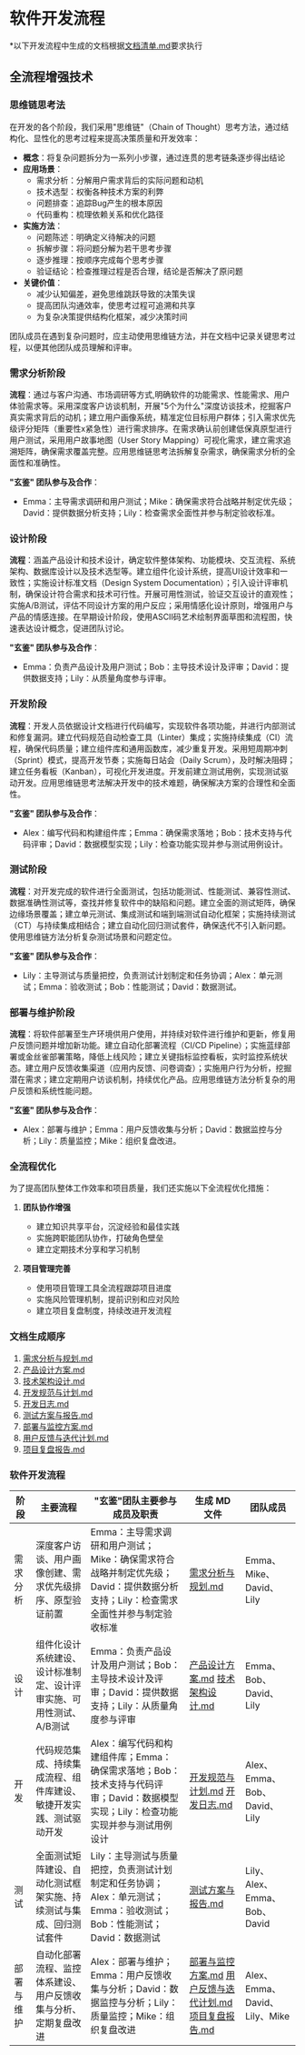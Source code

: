 # 软件开发流程

*以下开发流程中生成的文档根据[文档清单.md](mdc:teams/文档清单.md)要求执行

## 全流程增强技术

### 思维链思考法
在开发的各个阶段，我们采用"思维链"（Chain of Thought）思考方法，通过结构化、显性化的思考过程来提高决策质量和开发效率：

- **概念**：将复杂问题拆分为一系列小步骤，通过连贯的思考链条逐步得出结论
- **应用场景**：
  - 需求分析：分解用户需求背后的实际问题和动机
  - 技术选型：权衡各种技术方案的利弊
  - 问题排查：追踪Bug产生的根本原因
  - 代码重构：梳理依赖关系和优化路径
- **实施方法**：
  - 问题陈述：明确定义待解决的问题
  - 拆解步骤：将问题分解为若干思考步骤
  - 逐步推理：按顺序完成每个思考步骤
  - 验证结论：检查推理过程是否合理，结论是否解决了原问题
- **关键价值**：
  - 减少认知偏差，避免思维跳跃导致的决策失误
  - 提高团队沟通效率，使思考过程可追溯和共享
  - 为复杂决策提供结构化框架，减少决策时间

团队成员在遇到复杂问题时，应主动使用思维链方法，并在文档中记录关键思考过程，以便其他团队成员理解和评审。

### 需求分析阶段

**流程**：通过与客户沟通、市场调研等方式,明确软件的功能需求、性能需求、用户体验需求等。采用深度客户访谈机制，开展"5个为什么"深度访谈技术，挖掘客户真实需求背后的动机；建立用户画像系统，精准定位目标用户群体；引入需求优先级评分矩阵（重要性x紧急性）进行需求排序。在需求确认前创建低保真原型进行用户测试，采用用户故事地图（User Story Mapping）可视化需求，建立需求追溯矩阵，确保需求覆盖完整。应用思维链思考法拆解复杂需求，确保需求分析的全面性和准确性。

**"玄鉴" 团队参与及合作**：  
- Emma：主导需求调研和用户测试；Mike：确保需求符合战略并制定优先级；David：提供数据分析支持；Lily：检查需求全面性并参与制定验收标准。

### 设计阶段

**流程**：涵盖产品设计和技术设计，确定软件整体架构、功能模块、交互流程、系统架构、数据库设计以及技术选型等。建立组件化设计系统，提高UI设计效率和一致性；实施设计标准文档（Design System Documentation）；引入设计评审机制，确保设计符合需求和技术可行性。开展可用性测试，验证交互设计的直观性；实施A/B测试，评估不同设计方案的用户反应；采用情感化设计原则，增强用户与产品的情感连接。在早期设计阶段，使用ASCII码艺术绘制界面草图和流程图，快速表达设计概念，促进团队讨论。

**"玄鉴" 团队参与及合作**：  
- Emma：负责产品设计及用户测试；Bob：主导技术设计及评审；David：提供数据支持；Lily：从质量角度参与评审。

### 开发阶段

**流程**：开发人员依据设计文档进行代码编写，实现软件各项功能，并进行内部测试和修复漏洞。建立代码规范自动检查工具（Linter）集成；实施持续集成（CI）流程，确保代码质量；建立组件库和通用函数库，减少重复开发。采用短周期冲刺（Sprint）模式，提高开发节奏；实施每日站会（Daily Scrum），及时解决阻碍；建立任务看板（Kanban），可视化开发进度。开发前建立测试用例，实现测试驱动开发。应用思维链思考法解决开发中的技术难题，确保解决方案的合理性和全面性。

**"玄鉴" 团队参与及合作**：  
- Alex：编写代码和构建组件库；Emma：确保需求落地；Bob：技术支持与代码评审；David：数据模型实现；Lily：检查功能实现并参与测试用例设计。

### 测试阶段

**流程**：对开发完成的软件进行全面测试，包括功能测试、性能测试、兼容性测试、数据准确性测试等，查找并修复软件中的缺陷和问题。建立全面的测试矩阵，确保边缘场景覆盖；建立单元测试、集成测试和端到端测试自动化框架；实施持续测试（CT）与持续集成相结合；建立自动化回归测试套件，确保迭代不引入新问题。使用思维链方法分析复杂测试场景和问题定位。

**"玄鉴" 团队参与及合作**：  
- Lily：主导测试与质量把控，负责测试计划制定和任务协调；Alex：单元测试；Emma：验收测试；Bob：性能测试；David：数据测试。

### 部署与维护阶段

**流程**：将软件部署至生产环境供用户使用，并持续对软件进行维护和更新，修复用户反馈问题并增加新功能。建立自动化部署流程（CI/CD Pipeline）；实施蓝绿部署或金丝雀部署策略，降低上线风险；建立关键指标监控看板，实时监控系统状态。建立用户反馈收集渠道（应用内反馈、问卷调查）；实施用户行为分析，挖掘潜在需求；建立定期用户访谈机制，持续优化产品。应用思维链方法分析复杂的用户反馈和系统性能问题。

**"玄鉴" 团队参与及合作**：  
- Alex：部署与维护；Emma：用户反馈收集与分析；David：数据监控与分析；Lily：质量监控；Mike：组织复盘改进。

### 全流程优化

为了提高团队整体工作效率和项目质量，我们还实施以下全流程优化措施：

1. **团队协作增强**
   - 建立知识共享平台，沉淀经验和最佳实践
   - 实施跨职能团队协作，打破角色壁垒
   - 建立定期技术分享和学习机制

2. **项目管理完善**
   - 使用项目管理工具全流程跟踪项目进度
   - 实施风险管理机制，提前识别和应对风险
   - 建立项目复盘制度，持续改进开发流程

### 文档生成顺序
1. [需求分析与规划.md](mdc:teams/需求分析与规划.md)
2. [产品设计方案.md](mdc:teams/产品设计方案.md)
3. [技术架构设计.md](mdc:teams/技术架构设计.md)
4. [开发规范与计划.md](mdc:teams/开发规范与计划.md)
5. [开发日志.md](mdc:teams/开发日志.md)
6. [测试方案与报告.md](mdc:teams/测试方案与报告.md)
7. [部署与监控方案.md](mdc:teams/部署与监控方案.md)
8. [用户反馈与迭代计划.md](mdc:teams/用户反馈与迭代计划.md)
9. [项目复盘报告.md](mdc:teams/项目复盘报告.md)

### 软件开发流程

| 阶段        | 主要流程                                              | "玄鉴"团队主要参与成员及职责                                                                                           | 生成 MD 文件                                 | 团队成员                     |
|-----------|---------------------------------------------------|------------------------------------------------------------------------------------------------------------------|------------------------------------------|--------------------------|
| 需求分析      | 深度客户访谈、用户画像创建、需求优先级排序、原型验证前置                | Emma：主导需求调研和用户测试；Mike：确保需求符合战略并制定优先级；David：提供数据分析支持；Lily：检查需求全面性并参与制定验收标准                       | [需求分析与规划.md](mdc:teams/需求分析与规划.md)            | Emma、Mike、David、Lily      |
| 设计        | 组件化设计系统建设、设计标准制定、设计评审实施、可用性测试、A/B测试      | Emma：负责产品设计及用户测试；Bob：主导技术设计及评审；David：提供数据支持；Lily：从质量角度参与评审                               | [产品设计方案.md](mdc:teams/产品设计方案.md) [技术架构设计.md](mdc:teams/技术架构设计.md) | Emma、Bob、David、Lily       |
| 开发        | 代码规范集成、持续集成流程、组件库建设、敏捷开发实践、测试驱动开发      | Alex：编写代码和构建组件库；Emma：确保需求落地；Bob：技术支持与代码评审；David：数据模型实现；Lily：检查功能实现并参与测试用例设计                   | [开发规范与计划.md](mdc:teams/开发规范与计划.md) [开发日志.md](mdc:teams/开发日志.md)   | Alex、Emma、Bob、David、Lily |
| 测试        | 全面测试矩阵建设、自动化测试框架实施、持续测试与集成、回归测试套件    | Lily：主导测试与质量把控，负责测试计划制定和任务协调；Alex：单元测试；Emma：验收测试；Bob：性能测试；David：数据测试                                  | [测试方案与报告.md](mdc:teams/测试方案与报告.md) | Lily、Alex、Emma、Bob、David |
| 部署与维护    | 自动化部署流程、监控体系建设、用户反馈收集与分析、定期复盘改进        | Alex：部署与维护；Emma：用户反馈收集与分析；David：数据监控与分析；Lily：质量监控；Mike：组织复盘改进                              | [部署与监控方案.md](mdc:teams/部署与监控方案.md) [用户反馈与迭代计划.md](mdc:teams/用户反馈与迭代计划.md) [项目复盘报告.md](mdc:teams/项目复盘报告.md) | Alex、Emma、David、Lily、Mike |